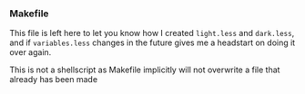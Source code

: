### Makefile

This file is left here to let you know how I created `light.less` and
`dark.less`, and if `variables.less` changes in the future gives me a
headstart on doing it over again.

This is not a shellscript as Makefile implicitly will not overwrite a
file that already has been made
